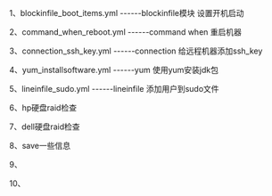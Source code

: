 1、blockinfile_boot_items.yml   ------blockinfile模块 设置开机启动

2、command_when_reboot.yml      ------command when 重启机器

3、connection_ssh_key.yml       ------connection 给远程机器添加ssh_key

4、yum_installsoftware.yml      ------yum 使用yum安装jdk包

5、lineinfile_sudo.yml          ------lineinfile 添加用户到sudo文件

6、hp硬盘raid检查

7、dell硬盘raid检查

8、save一些信息

9、

10、
